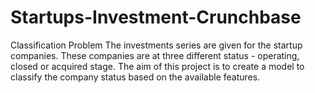 # Startups-Investment-Crunchbase
Classification Problem
The investments series are given for the startup companies.
These companies are at three different status - operating, closed or acquired stage.
The aim of this project is to create a model to classify the company status based on the available features.
